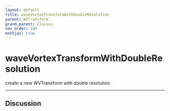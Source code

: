 ```yaml
---
layout: default
title: waveVortexTransformWithDoubleResolution
parent: WVTransform
grand_parent: Classes
nav_order: 190
mathjax: true
---
```


#  waveVortexTransformWithDoubleResolution

create a new WVTransform with double resolution


---

## Discussion

  
